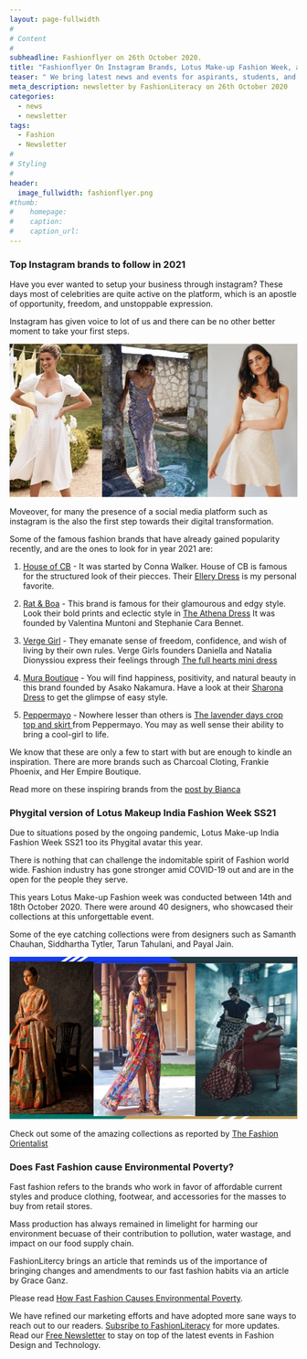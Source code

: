 ```yaml
---
layout: page-fullwidth
#
# Content
#
subheadline: Fashionflyer on 26th October 2020.
title: "Fashionflyer On Instagram Brands, Lotus Make-up Fashion Week, and Fast-Fasion Woes"
teaser: " We bring latest news and events for aspirants, students, and professionals of Fashion industry."
meta_description: newsletter by FashionLiteracy on 26th October 2020 
categories:
  - news
  - newsletter
tags:
  - Fashion
  - Newsletter
#
# Styling
#
header:
  image_fullwidth: fashionflyer.png
#thumb:
#    homepage:
#    caption:
#    caption_url:
---
```



### Top Instagram brands to follow in 2021

Have you ever wanted to setup your business through instagram? These days most
of celebrities are quite active on the platform, which is an apostle of
opportunity, freedom, and unstoppable expression.


Instagram has given voice to lot of us and there can be no other better moment
to take your first steps.

![Instagram brands to follow in 2021](/images/newsletter_26_oct_post1.jpg)

Moveover, for many the presence of a social media platform such as instagram is the
also the first step towards their digital transformation.

Some of the famous fashion brands that have already gained popularity recently,
and are the ones to look for in year 2021 are:


1. [House of CB](https://www.instagram.com/houseofcb/) - It was started by Conna Walker. House of CB is famous for the
   structured look of their piecces. Their [Ellery
   Dress](https://www.houseofcb.com/ellery-white-linen-puff-sleeve-midi-sundress.html)
   is my personal favorite.

2. [Rat & Boa](https://www.instagram.com/ratandboa/) - This brand is famous for their glamourous and edgy style. Look
   their bold prints and eclectic style in [The Athena
   Dress](https://us.ratandboa.com/products/athena) It was  founded by
   Valentina Muntoni and Stephanie Cara Bennet.

3. [Verge Girl](https://www.instagram.com/vergegirl/) - They emanate sense of freedom, confidence, and wish of living
   by their own rules. Verge Girls founders Daniella and Natalia Dionyssiou
   express their feelings through [The full hearts mini
   dress](https://www.vergegirl.com/collections/dresses/products/ml10296#page1-undefined)

4. [Mura Boutique](https://www.instagram.com/mura_boutique/) - You will find happiness, positivity, and natural beauty in
   this brand founded by Asako Nakamura. Have a look at their [Sharona
   Dress](https://www.muraboutique.com.au/collections/dress/products/cm0667b01-white?variant=32136082718822)
   to get the glimpse of easy style.

5. [Peppermayo](https://www.instagram.com/peppermayo/) - Nowhere lesser than others is [The lavender days crop top and
   skirt ](https://www.peppermayo.com/ta3071-lilac) from Peppermayo. You may as
   well sense their ability to bring a cool-girl to life.


We know that these are only a few to start with but are enough to kindle an
inspiration. There are more brands such as Charcoal Cloting, Frankie Phoenix,
and Her Empire Boutique. 

Read more on these inspiring brands from the [post by
Bianca](https://www.missmonro.com/the-best-instagram-fashion-brands-to-watch-in-2021/)

### Phygital version of Lotus Makeup India Fashion Week SS21

Due to situations posed by the ongoing pandemic, Lotus Make-up India Fashion
Week SS21 too its Phygital avatar this year. 

There is nothing that can challenge the indomitable spirit of Fashion world
wide. Fashion industry has gone stronger amid COVID-19 out and are in the open for the
people they serve. 

This years Lotus Make-up Fashion week was conducted between 14th and 18th
October 2020. There were around 40 designers, who showcased their collections
at this unforgettable event. 


Some of the eye catching collections were from designers such as Samanth
Chauhan, Siddhartha Tytler, Tarun Tahulani, and Payal Jain.

![Lotus Make-up India Fashion Week SS21](../../images/newsletter_26_oct_post2.jpg)

Check out some of the amazing collections as reported by [The Fashion
Orientalist](https://www.thefashionorientalist.com/lotus-make-up-india-fashion-week/lotus-make-up-india-fashion-week-ss21/)

### Does Fast Fashion cause Environmental Poverty?

Fast fashion refers to the brands who work in favor of affordable current
styles and produce clothing, footwear, and accessories for the masses to buy
from retail stores. 

Mass production has always remained in limelight for harming our environment
becuase of their contribution to pollution, water wastage, and impact on our
food supply chain.


FashionLitercy brings an article that reminds us of the importance of bringing
changes and amendments to our fast fashion habits via an article by Grace Ganz.

Please read [How Fast Fashion Causes Environmental
Poverty](https://www.borgenmagazine.com/fast-fashion-causes-environmental-poverty/).


We have refined our marketing efforts and have adopted more sane ways to reach
out to our readers. [Subsribe to
FashionLiteracy](https://feedburner.google.com/fb/a/mailverify?uri=Fashionliteracy&amp;loc=en_US)
for more updates. Read our [Free
Newsletter](http://newsletter.fashionliteracy.com/?edition_id=fd3da930-1719-11eb-8f10-0cc47a0d1609#/) to stay on top of the latest
events in Fashion Design and Technology.




